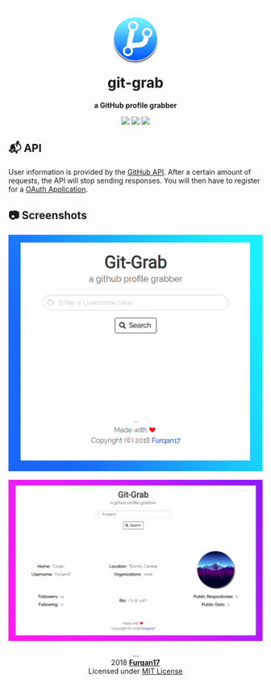 <h1 align="center">
  <img src="https://raw.githubusercontent.com/Furqan17/git-grab/master/media/git-grab.png?token=AicZPtnI-u7XjnqglBM7K535pd2p1KOAks5cIXjdwA%3D%3D" title="Git-Grab" width="25%">
  <br> git-grab
</h1>

<p align="center"> <b> a GitHub profile grabber </b> </p>

<p align="center">
  <a href="https://developer.github.com/v3/"><img src="https://img.shields.io/badge/GitHub API-v3-00bfff.svg"></a>
  <a href="https://github.com/Furqan17/git-grab/blob/master/package.json"><img src="https://img.shields.io/badge/version-1.0.0-dc143c.svg"></a>
  <a href="https://opensource.org/licenses/MIT"><img src="https://img.shields.io/badge/license-MIT-ff69b4.svg"></a>
</p>

## :mailbox_with_mail: API
User information is provided by the [GitHub API](https://developer.github.com/v3/). After a certain amount of requests, the API will stop sending responses. You will then have to register for a [OAuth Application](https://github.com/settings/applications/new).

## :camera: Screenshots
<p align="center">
  <img src="https://raw.githubusercontent.com/Furqan17/git-grab/master/src/sm-src.png" title="before">
  <div></div>
  <img src="https://raw.githubusercontent.com/Furqan17/git-grab/master/src/lg-src.png" title="after entering username">
</p>

<p align="center"> ...
  <br>2018 <a href="https://github.com/Furqan17"><strong>Furqan17</strong></a>
  <br> Licensed under <a href=https://github.com/Furqan17/git-grab/blob/master/LICENSE>MIT License</a>
</p>
